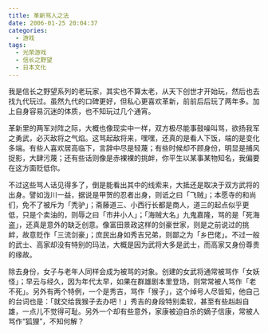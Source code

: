 ```yaml
---
title: 革新骂人之法
date: 2006-01-25 20:04:37
categories:
  - 游戏
tags:
  - 光荣游戏
  - 信长之野望
  - 日本文化
---
```

我是信长之野望系列的老玩家，其实也不算太老，从天下创世才开始玩，然后也去找九代玩过。虽然九代的口碑更好，但私心更喜欢革新，前前后后玩了两年多。加上自身容易沉迷的体质，也不知玩过几个通宵。

革新里的两军对阵之际，大概也像现实中一样，双方极尽能事鼓噪叫骂，欲扬我军之勇武，必灭敌将之气焰。这骂起敌将来，嘿嘿，还真的是看人下饭，端的是变化多端。有些人喜欢居高临下，言辞中尽是轻蔑；有些时候却不顾身份，明显是捕风捉影，大肆污蔑；还有些话则像是赤裸裸的挑衅，你平生以某事某物知名，我偏要在这方面贬低你。

不过这些骂人话见得多了，倒是能看出其中的线索来，大抵还是取决于双方武将的出身。譬如泷川一益，据说是甲贺的忍者出身，则诋之曰「飞贼」；本愿寺的和尚们，免不了被斥为「秃驴」；斋藤道三、小西行长都是商人，道三的起点似乎更低，只是个卖油的，则辱之曰「市井小人」；「海贼大名」九鬼嘉隆，骂的是「死海盗」，还真是意外的缺乏创意。像富田景政这样的剑豪世家，则是之前说过的挑衅，故意贬作「三流剑豪」；庶民出身如秀吉兄弟，则鄙之为「乡巴佬」。不过一般的武士、高家却没有特别的玛法，大概是因为武将大多是武士，而高家又身份尊贵的缘故。

除去身份，女子与老年人同样会成为被骂的对象。创建的女武将通常被骂作「女妖怪」；早云与经久，因为年代太早，如果在群雄剧本里登场，则常常被人骂作「老不死」。另外有两个特例，一个是秀吉，骂作「猴子」，这个绰号人尽皆知，他自己的台词也是：「就交给我猴子去办吧！」秀吉的身段特别柔软，甚至有些赳赳自雄，一点儿不觉得可耻。另外一个却有些意外，家康被迫自杀的嫡子信康，常被人骂作“狐狸”，不知何解？